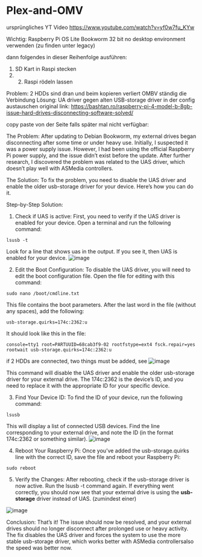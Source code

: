 # Plex-and-OMV
ursprüngliches YT Video
https://www.youtube.com/watch?v=yf0w7fu_KYw

Wichtig: Raspberry Pi OS Lite Bookworm 32 bit no desktop environment verwenden (zu finden unter legacy)

dann folgendes in dieser Reihenfolge ausführen:

1. SD Kart in Raspi stecken
2. 2. Raspi rödeln lassen
 

Problem: 2 HDDs sind dran und beim kopieren verliert OMBV ständig die Verbindung
Lösung: UA driver gegen alten USB-storage driver in der config austauschen 
original link: https://bashtan.ro/raspberry-pi-4-model-b-8gb-issue-hard-drives-disconnecting-software-solved/

copy paste von der Seite falls später mal nicht verfügbar:

The Problem:
After updating to Debian Bookworm, my external drives began disconnecting after some time or under heavy use. Initially, I suspected it was a power supply issue. However, I had been using the official Raspberry Pi power supply, and the issue didn’t exist before the update. After further research, I discovered the problem was related to the UAS driver, which doesn’t play well with ASMedia controllers.

The Solution:
To fix the problem, you need to disable the UAS driver and enable the older usb-storage driver for your device. Here’s how you can do it.

Step-by-Step Solution:
1. Check if UAS is active:
First, you need to verify if the UAS driver is enabled for your device. Open a terminal and run the following command:
```
lsusb -t
```
Look for a line that shows uas in the output. If you see it, then UAS is enabled for your device.
![image](https://github.com/user-attachments/assets/dc85f430-24f1-4351-9291-c5b9f2b40803)

2. Edit the Boot Configuration:
To disable the UAS driver, you will need to edit the boot configuration file. Open the file for editing with this command:
```
sudo nano /boot/cmdline.txt
```
This file contains the boot parameters. After the last word in the file (without any spaces), add the following:
```
usb-storage.quirks=174c:2362:u
```
It should look like this in the file:
```
console=tty1 root=PARTUUID=68cab3f9-02 rootfstype=ext4 fsck.repair=yes rootwait usb-storage.quirks=174c:2362:u
```

if 2 HDDs are connected, two things must be added, see
![image](https://github.com/user-attachments/assets/cef7a10c-7120-496f-b182-242f27ad4793)


This command will disable the UAS driver and enable the older usb-storage driver for your external drive. The 174c:2362 is the device’s ID, and you need to replace it with the appropriate ID for your specific device.

3. Find Your Device ID:
To find the ID of your device, run the following command:
```
lsusb
```
This will display a list of connected USB devices. Find the line corresponding to your external drive, and note the ID (in the format 174c:2362 or something similar).
![image](https://github.com/user-attachments/assets/f5481780-942d-409b-95b3-fbbd91526342)

4. Reboot Your Raspberry Pi:
Once you’ve added the usb-storage.quirks line with the correct ID, save the file and reboot your Raspberry Pi:
```
sudo reboot
```
5. Verify the Changes:
After rebooting, check if the usb-storage driver is now active. Run the lsusb -t command again. If everything went correctly, you should now see that your external drive is using the **usb-storage** driver instead of UAS. (zumindest einer)

![image](https://github.com/user-attachments/assets/08e0c1af-157a-41ba-b358-d5735270cbcc)


Conclusion:
That’s it! The issue should now be resolved, and your external drives should no longer disconnect after prolonged use or heavy activity. The fix disables the UAS driver and forces the system to use the more stable usb-storage driver, which works better with ASMedia controllersalso the speed was better now.
